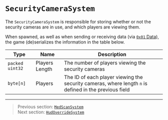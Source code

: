 # `SecurityCameraSystem`

The `SecurityCameraSystem` is responsible for storing whether or not the security cameras are in use, and which players are viewing them.

When spawned, as well as when sending or receiving data (via [`0x01` Data](../03_gamedata_and_gamedatato_message_types/01_data.md)), the game (de)serializes the information in the table below.

| Type | Name | Description |
| --- | --- | --- |
| `packed uint32` | Players Length | The number of players viewing the security cameras |
| `byte[n]` | Players | The ID of each player viewing the security cameras, where length `n` is defined in the previous field |

---

> Previous section: [`MedScanSystem`](04_medscansystem.md)<br>
> Next section: [`HudOverrideSystem`](06_hudoverridesystem.md)
